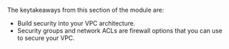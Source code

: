 The keytakeaways from this section of the module are:
- Build security into your VPC architecture.
- Security groups and network ACLs are firewall options that you can use to secure your VPC.
